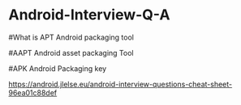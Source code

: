 # Android-Interview-Q-A

#What is APT
Android packaging tool

#AAPT
Android asset packaging Tool

#APK
Android Packaging key

https://android.jlelse.eu/android-interview-questions-cheat-sheet-96ea01c88def
